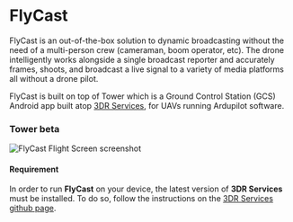 # FlyCast

FlyCast is an out-of-the-box solution to dynamic broadcasting without the need of a multi-person crew (cameraman, boom operator, etc). The drone intelligently works alongside a single broadcast reporter and accurately frames, shoots, and broadcast a live signal to a variety of media platforms all without a drone pilot. 

FlyCast is built on top of Tower which is a Ground Control Station (GCS) Android app built atop [3DR Services](https://github.com/dronekit/dronekit-android), for UAVs
running Ardupilot software.


### Tower beta

![FlyCast Flight Screen screenshot](http://i.imgur.com/Z8IsBYr.png)


#### Requirement
In order to run **FlyCast** on your device, the latest version of **3DR Services** must be installed.
To do so, follow the instructions on the [3DR Services github page](https://github.com/dronekit/dronekit-android).


